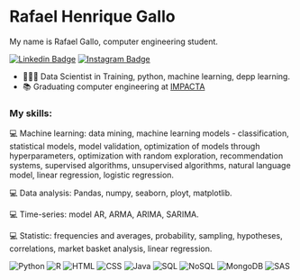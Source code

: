 # Rafael Henrique Gallo

My name is Rafael Gallo, computer engineering student.

[![Linkedin Badge](https://img.shields.io/badge/-LinkedIn-blue?style=flat&logo=LinkedIn&logoColor=white)](https://www.linkedin.com/in/rafael-gallo-986a73150/)
[![Instagram Badge](https://img.shields.io/badge/-Instagram-C13584?style=flat&logo=Instagram&logoColor=white)](https://www.instagram.com/gallorafael_/)
- 👨🏻‍💻 Data Scientist in Training, python, machine learning, depp learning.
- 📚 Graduating computer engineering at [IMPACTA](https://www.impacta.edu.br/graduacoes/engenharia-da-computacao)<br>


### My skills:<br/>
💻 Machine learning: data mining, machine learning models - classification, statistical models, model validation, optimization of models through hyperparameters, optimization with random exploration, recommendation systems, supervised algorithms, unsupervised algorithms, natural language model, linear regression, logistic regression.

💻 Data analysis: Pandas, numpy, seaborn, ployt, matplotlib.

💻 Time-series: model AR, ARMA, ARIMA, SARIMA.

💻 Statistic: frequencies and averages, probability, sampling, hypotheses, correlations, market basket analysis, linear regression.


![Python](https://img.shields.io/badge/-Python-0077B5?style=flat&logoColor=white&logo=python) 
![R](https://img.shields.io/badge/-R-ff961f?style=flat&logoColor=red&logo=R) 
![HTML](https://img.shields.io/badge/-HTML-ff0d00?style=flat&logoColor=white&logo=html5) 
![CSS](https://img.shields.io/badge/-CSS-196eff?style=flat&logoColor=white&logo=css3)
![Java](https://img.shields.io/badge/-Java-ff961f?style=flat&logoColor=red&logo=java) 
![SQL](https://img.shields.io/badge/-SQL-ff961f?style=flat&logoColor=white&logo=SQL) 
![NoSQL](https://img.shields.io/badge/-NoSQL-ff961f?style=flat&logoColor=white&logo=NoSQL) 
![MongoDB](https://img.shields.io/badge/-MongoDB-ff961f?style=flat&logoColor=green&logo=MongoDB)
![SAS](https://img.shields.io/badge/-SAS-ff961f?style=flat&logoColor=black&logo=SAS)
